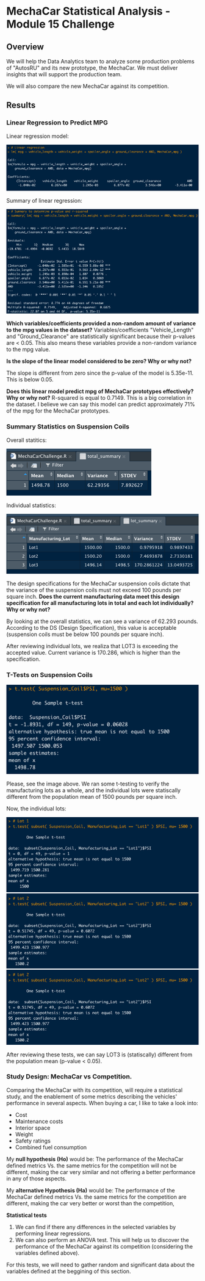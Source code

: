 # MechaCar Statistical Analysis - Module 15 Challenge

## Overview
We will help the Data Analytics team to analyze some production problems of "AutosRU" and its new prototype, the MechaCar. We must deliver insights that will support the production team.

We will also compare the new MechaCar against its competition.

## Results 
### Linear Regression to Predict MPG
Linear regression model:

![Linear Regression Model](resources/linear_regression.png)

Summary of linear regression:

![Summary Regression Model](resources/summary_linear_regression.png)

**Which variables/coefficients provided a non-random amount of variance to the mpg values in the dataset?**
Variables/coefficients "Vehicle_Length" and "Ground_Clearance" are statistically significant because their p-values are < 0.05. This also means these variables provide a non-random variance to the mpg value.

**Is the slope of the linear model considered to be zero? Why or why not?**

The slope is different from zero since the p-value of the model is 5.35e-11. This is below 0.05.

**Does this linear model predict mpg of MechaCar prototypes effectively? Why or why not?**
R-squared is equal to 0.7149. This is a big correlation in the dataset. I believe we can say this model can predict approximately 71% of the mpg for the MechaCar prototypes.

### Summary Statistics on Suspension Coils

Overall statitics:

![Overall statistics](resources/summary_stats_all_lots.png)

Individual statistics:

![Individual statistics](resources/stats_individual_lots.png)

The design specifications for the MechaCar suspension coils dictate that the variance of the suspension coils must not exceed 100 pounds per square inch. **Does the current manufacturing data meet this design specification for all manufacturing lots in total and each lot individually? Why or why not?**

By looking at the overall statistics, we can see a variance of 62.293 pounds. According to the DS (Design Specification), this value is acceptable (suspension coils must be below 100 pounds per square inch).

After reviewing individual lots, we realiza that LOT3 is exceeding the accepted value. Current variance is 170.286, which is higher than the specification.

### T-Tests on Suspension Coils

![T-tests Suspension Coils](resources/t_test_suspension_coils_all.png)

Please, see the image above. We ran some t-testing to verify the manufacturing lots as a whole, and the individual lots were statiscally different from the population mean of 1500 pounds per square inch.

Now, the individual lots:

![T-tests Suspension Coils - LOT1](resources/t_test_suspension_coils_lot1.png)
![T-tests Suspension Coils - LOT2](resources/t_test_suspension_coils_lot2.png)
![T-tests Suspension Coils - LOT3](resources/t_test_suspension_coils_lot2.png)

After reviewing these tests, we can say LOT3 is (statiscally) different from the population mean (p-value < 0.05).

### Study Design: MechaCar vs Competition.
Comparing the MechaCar with its competition, will require a statistical study, and the enablement of some metrics describing the vehicles' performance in several aspects. When buying a car, I like to take a look into:

- Cost
- Maintenance costs
- Interior space
- Weight
- Safety ratings
- Combined fuel consumption


My **null hypothesis (Ho)** would be:
The performance of the MechaCar defined metrics Vs. the same metrics for the competition will not be different, making the car very similar and not offering a better performance in any of those aspects.

My **alternative Hypothesis (Ha)** would be:
The performance of the MechaCar defined metrics Vs. the same metrics for the competition are different, making the car very better or worst than the competition,

**Statistical tests**
1. We can find if there any differences in the selected variables by performing linear regressions. 
2. We can also perform an ANOVA test. This will help us to discover the performance of the MechaCar against its competition (considering the variables defined above). 

For this tests, we will need to gather random and significant data about the variables defined at the beggining of this section.